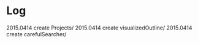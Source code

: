 # Log

2015.0414 create Projects/
2015.0414 create visualizedOutline/
2015.0414 create carefulSearcher/
